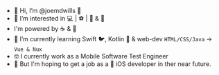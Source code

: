 - :raised_hands: Hi, I’m @joemdwills :wave:
- 👀 I’m interested in :computer: | :soccer: | :muscle: & :blue_book:
- I'm powered by ☕ & 🥘
- 🌱 I’m currently learning Swift :bird:, Kotlin :robot: & web-dev `HTML/CSS/Java` -> `Vue & Nux`
- :nerd_face: I currently work as a Mobile Software Test Engineer
- :briefcase: But I'm hoping to get a job as a :iphone: iOS developer in ther near future.

<!---
joemdwills/joemdwills is a ✨ special ✨ repository because its `README.md` (this file) appears on your GitHub profile.
You can click the Preview link to take a look at your changes.
--->
